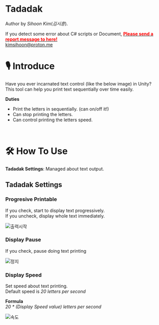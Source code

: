 # Tadadak

Author by *Sihoon Kim*(*김시훈*).

If you detect some error about C# scripts or Document, [<span style="color: red;">**Please send a report message to here!**</span>](mailto:kimsihoon@proton.me) </br>[kimsihoon@proton.me](mailto:kimsihoon@proton.me)



# 🎙️ Introduce

Have you ever incarnated text control (like the below image) in Unity?<br>
This tool can help you print text sequentially over time easily.



**Duties**
- Print the letters in sequentially. (can on/off it!)
- Can stop printing the letters.
- Can control printing the letters speed.

<br>

# 🛠️ How To Use

**Tadadak Settings**: Managed about text output.

## Tadadak Settings

### Progresive Printable

If you check, start to display text progressively.<br>If you uncheck, display whole text immediately.

![출력시작](https://github.com/TheHyperPay/Tadadak-UnityTMP/blob/image/tad/progressive.gif?raw=true)

### Display Pause

If you check, pause doing text printing

![정지](https://github.com/TheHyperPay/Tadadak-UnityTMP/blob/image/tad/pause.gif?raw=true)

### Display Speed

Set speed about text printing.<br>
Default speed is *20 letters per second*

**Formula**<br>
<i>20 * (Display Speed value) letters per second</i>

![속도](https://github.com/TheHyperPay/Tadadak-UnityTMP/blob/image/tad/speed.gif?raw=true)

